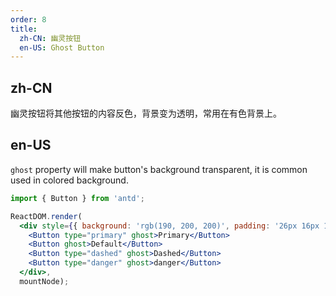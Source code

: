 ```yaml
---
order: 8
title:
  zh-CN: 幽灵按钮
  en-US: Ghost Button
---
```


## zh-CN

幽灵按钮将其他按钮的内容反色，背景变为透明，常用在有色背景上。

## en-US

`ghost` property will make button's background transparent, it is common used in colored background.

````jsx
import { Button } from 'antd';

ReactDOM.render(
  <div style={{ background: 'rgb(190, 200, 200)', padding: '26px 16px 16px' }}>
    <Button type="primary" ghost>Primary</Button>
    <Button ghost>Default</Button>
    <Button type="dashed" ghost>Dashed</Button>
    <Button type="danger" ghost>danger</Button>
  </div>,
  mountNode);
````
